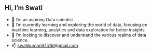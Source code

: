 ## Hi, I’m Swati 
- 👀 I’m an aspiring Data scientist.
- 🌱 I’m currently learning and exploring the world of data, focusing on machine learning, analytics and data exploration for better insights.
- 💞️ I’m looking to discover and understand the various realms of data science.
- 📫 swatikumari67516@gmail.com



